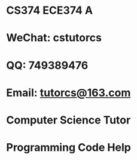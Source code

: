 # CS374 ECE374 A 

# WeChat: cstutorcs

# QQ: 749389476

# Email: tutorcs@163.com

# Computer Science Tutor

# Programming Code Help
